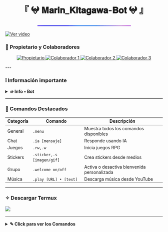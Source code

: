 <h1 align="center">『 𖤍 𝐌𝐚𝐫𝐢𝐧_𝐊𝐢𝐭𝐚𝐠𝐚𝐰𝐚-𝐁𝐨𝐭 𖤍 』</h1>

<p align="center">
<img src="https://github.com/BrayanOFC/Lines-Neon-MB/raw/main/assets/logo-neon.gif" alt="logo" />
</p>

[![Ver video](https://i.postimg.cc/Kv7Lcf7c/4581d7b3704643d9378eac636d9d394e.jpg)](https://zero-two.info/uploads/videos/file-1750697942583-439795193.mp4)

### **🌟 Propietario y Colaboradores**

<p align="center">
  <!-- Foto del creador -->
  <a href="https://github.com/Yasu-jc">
    <img src="https://github.com/Yasu-jc.png" width="80" height="80" alt="Propietario" />
  </a>

  <!-- Fotos de los contribuyentes -->
  <a href="https://github.com/Colaborador1">
    <img src="https://github.com/Colaborador1.png" width="50" height="50" alt="Colaborador 1" />
  </a>
  <a href="https://github.com/Colaborador2">
    <img src="https://github.com/Colaborador2.png" width="50" height="50" alt="Colaborador 2" />
  </a>
  <a href="https://github.com/Colaborador3">
    <img src="https://github.com/Colaborador3.png" width="50" height="50" alt="Colaborador 3" />
  </a>
  <!-- Agrega más colaboradores si es necesario -->
</p>
---

### **❕ Información importante**
<details>
 <summary><b> ➮ Info • Bot</b></summary>

* Este proyecto **no está afiliado de ninguna manera** con `WhatsApp`.  
* `WhatsApp LLC` es marca registrada.  
* Este bot es un **desarrollo independiente** sin relación oficial con la compañía.
</details>

---

### **🚀 Comandos Destacados**
| Categoría | Comando | Descripción |
|-----------|---------|-------------|
| General   | `.menu` | Muestra todos los comandos disponibles |
| Chat      | `.ia [mensaje]` | Responde usando IA |
| Juegos    | `.rw,.w` | Inicia juegos RPG |
| Stickers  | `.sticker,.s [imagen/gif]` | Crea stickers desde medios |
| Grupo     | `.welcome on/off` | Activa o desactiva bienvenida personalizada |
| Música    | `.play [URL] • [text]` | Descarga música desde YouTube|

---

### **✧ Descargar Termux**
<a href="https://www.mediafire.com/file/llugt4zgj7g3n3u/com.termux_1020.apk/file"><img src="https://qu.ax/finc.jpg" height="125px"/></a>

---

<details>
 <summary><b> ✎ Click para ver los Comandos </b></summary>

### **❀ Instalación manual por termux**
> Nota: Copie y pegue los comandos en termux uno por uno.
```bash
termux-setup-storage
